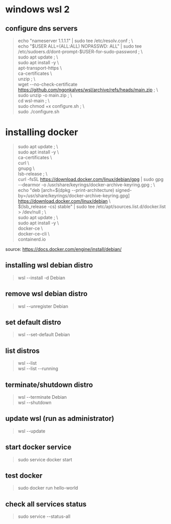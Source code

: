 # windows wsl 2


## configure dns servers
> echo "nameserver 1.1.1.1" | sudo tee /etc/resolv.conf ; \\\
    echo "$USER ALL=(ALL:ALL) NOPASSWD: ALL" | sudo tee /etc/sudoers.d/dont-prompt-$USER-for-sudo-password ; \\\
    sudo apt update ; \\\
    sudo apt install -y \\\
        apt-transport-https \\\
        ca-certificates \\\
        unzip ; \\\
    wget --no-check-certificate  https://github.com/ngonkalves/wsl/archive/refs/heads/main.zip ; \\\
    sudo unzip -o main.zip ; \\\
    cd wsl-main ; \\\
    sudo chmod +x configure.sh ; \\\
    sudo ./configure.sh


# installing docker
> sudo apt update ; \\\
    sudo apt install -y \\\
    ca-certificates \\\
    curl \\\
    gnupg \\\
    lsb-release ; \\\
    curl -fsSL https://download.docker.com/linux/debian/gpg | sudo gpg --dearmor -o /usr/share/keyrings/docker-archive-keyring.gpg ; \\\
    echo "deb [arch=$(dpkg --print-architecture) signed-by=/usr/share/keyrings/docker-archive-keyring.gpg] https://download.docker.com/linux/debian \\\
    $(lsb_release -cs) stable" | sudo tee /etc/apt/sources.list.d/docker.list > /dev/null ; \\\
    sudo apt update ; \\\
    sudo apt install -y \\\
        docker-ce \\\
        docker-ce-cli \\\
        containerd.io


source: https://docs.docker.com/engine/install/debian/


## installing wsl debian distro
> wsl --install -d Debian


## remove wsl debian distro
> wsl --unregister Debian


## set default distro
> wsl --set-default Debian


## list distros
> wsl --list \
 wsl --list --running


## terminate/shutdown distro
> wsl --terminate Debian \
 wsl --shutdown


## update wsl (run as administrator)
> wsl --update


## start docker service
> sudo service docker start


## test docker
> sudo docker run hello-world


## check all services status
> sudo service --status-all